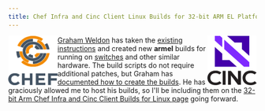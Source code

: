 ```yaml
---
title: Chef Infra and Cinc Client Linux Builds for 32-bit ARM EL Platforms
---
```


<a href="https://github.com/chef/chef"><img src="/assets/chef-logo.png" alt="Chef" width="100" height="100" align="left" /></a>
<a href="https://gitlab.com/cinc-project/client"><img src="/assets/cinc-logo.png" alt="Cinc" width="100" height="100" align="right" /></a>

[Graham Weldon](https://grahamweldon.com/) has taken the [existing instructions](/arm/) and created new **armel** builds for running on [switches](https://www.edge-core.com/productsInfo.php?cls=1&cls2=9&cls3=46&id=21) and other similar hardware. The build scripts do not require additional patches, but Graham has [documented how to create the builds](https://grahamweldon.com/post/2021/01/building-chef-infra-on-cumulus-linux-armel/). He has graciously allowed me to host his builds, so I'll be including them on the [32-bit Arm Chef Infra and Cinc Client Builds for Linux page](/arm/) going forward.

